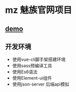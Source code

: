 
# mz 魅族官网项目

## [demo](https://meatball-o.github.io/mz/#/)

## 开发环境 

+ 使用vue-cli脚手架搭建环境
+ 使用sass预编译工具
+ 使用Es6语法
+ 使用Element-ui组件
+ 使用json-server 后端api模拟



